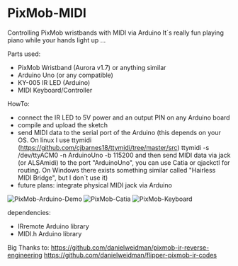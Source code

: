 # PixMob-MIDI
Controlling PixMob wristbands with MIDI via Arduino
It´s really fun playing piano while your hands light up ...

Parts used: 
- PixMob Wristband (Aurora v1.7) or anything similar
- Arduino Uno (or any compatible)
- KY-005 IR LED (Arduino)
- MIDI Keyboard/Controller

HowTo:
- connect the IR LED to 5V power and an output PIN on any Arduino board
- compile and upload the sketch
- send MIDI data to the serial port of the Arduino
  (this depends on your OS. On linux I use ttymidi (https://github.com/cjbarnes18/ttymidi/tree/master/src)
   ttymidi -s /dev/ttyACM0 -n ArduinoUno -b 115200
   and then send MIDI data via jack (or ALSAmidi) to the port "ArduinoUno", you can use Catia or qjackctl for routing.
   On Windows there exists something similar called "Hairless MIDI Bridge", but I don´t use it)
- future plans: integrate physical MIDI jack via Arduino

![PixMob-Arduino-Demo](https://github.com/user-attachments/assets/6965f6d1-291c-4fae-aff2-c56a81fe60cd)
![PixMob-Catia](https://github.com/user-attachments/assets/b028e0e0-2baf-41ba-899d-388ce65e7c49)
![PixMob-Keyboard](https://github.com/user-attachments/assets/09833d44-2c98-42af-97e0-446be543f324)

dependencies:
- IRremote Arduino library
- MIDI.h Arduino library

Big Thanks to:
https://github.com/danielweidman/pixmob-ir-reverse-engineering
https://github.com/danielweidman/flipper-pixmob-ir-codes
